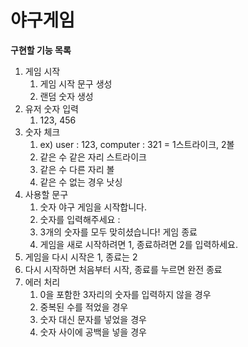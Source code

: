 # 야구게임

**구현할 기능 목록**
1.  게임 시작
    1. 게임 시작 문구 생성
    2. 랜덤 숫자 생성
2. 유저 숫자 입력
    1. 123, 456
3. 숫자 체크
    1. ex) user : 123, computer : 321 = 1스트라이크, 2볼
    2. 같은 수 같은 자리 스트라이크
    3. 같은 수 다른 자리 볼
    4. 같은 수 없는 경우 낫싱
4. 사용할 문구
    1. 숫자 야구 게임을 시작합니다.
    2. 숫자를 입력해주세요 :
    3. 3개의 숫자를 모두 맞히셨습니다! 게임 종료
    4. 게임을 새로 시작하려면 1, 종료하려면 2를 입력하세요.
5. 게임을 다시 시작은 1, 종료는 2
6. 다시 시작하면 처음부터 시작, 종료를 누르면 완전 종료
7. 에러 처리
    1. 0을 포함한 3자리의 숫자를 입력하지 않을 경우
    2. 중복된 수를 적었을 경우
    3. 숫자 대신 문자를 넣었을 경우
    4. 숫자 사이에 공백을 넣을 경우